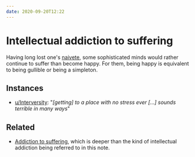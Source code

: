 ```yaml
---
date: 2020-09-20T12:22
---
```


# Intellectual addiction to suffering

Having long lost one's [naivete], some sophisticated minds would rather continue to suffer than become happy. For them, being happy is equivalent to being gullible or being a simpleton.

## Instances

* [u/Interversity](https://www.reddit.com/r/TheMotte/comments/ipcm1a/wellness_wednesday_thread_for_september_09_2020/g5i9stb/?context=3): "*[getting] to a place with no stress ever [...] sounds terrible in many ways*"

## Related

* [Addiction to suffering](http://actualfreedom.com.au/richard/selectedcorrespondence/sc-addiction.htm), which is deeper than the kind of intellectual addiction being referred to in this note.

[naivete]: http://actualfreedom.com.au/library/topics/naivete.htm